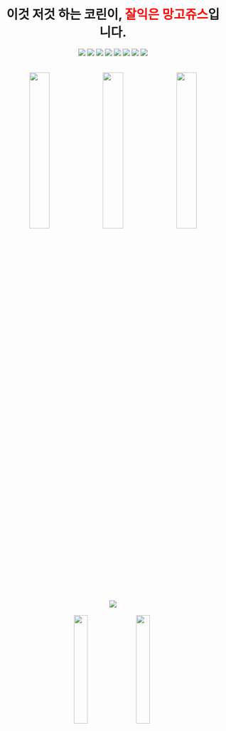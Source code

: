   <div align="center">
    <h1>이것 저것 하는 코린이, <span style="color: red"><strong>잘익은 망고쥬스</strong></span>입니다.</h1>
<p><img src="https://img.shields.io/badge/Python-3766AB?style=flat-square&amp;logo=Python&amp;logoColor=white" /> <img src="https://img.shields.io/badge/Arduino-00979D?style=flat-square&amp;logo=Arduino&amp;logoColor=white" /> <img src="https://img.shields.io/badge/Android-3DDC84?style=flat-square&amp;logo=Android&amp;logoColor=white" />
<img src="https://img.shields.io/badge/Java-007396?style=flat-square&amp;logo=Java&amp;logoColor=white" />
<img src="https://img.shields.io/badge/C-A8B9CC?style=flat-square&amp;logo=C&amp;logoColor=white" />
<img src="https://img.shields.io/badge/PHP-777BB4?style=flat-square&amp;logo=PHP&amp;logoColor=white" />
<img src="https://img.shields.io/badge/HTML-E34F26?style=flat-square&amp;logo=HTML5&amp;logoColor=white" />
<img src="https://img.shields.io/badge/CSS-1572B6?style=flat-square&amp;logo=CSS3&amp;logoColor=white" />
  <br><br><br>
  <a href="https://friday.goorm.io/" target="_blank"><img src="https://user-images.githubusercontent.com/43088187/112016401-061b9100-8b70-11eb-8f80-0e82d1fd5ee8.png" width="30%" style="margin-right:2%"/></a>
  <a href="http://temptemp.site/" target="_blank"> <img src="https://user-images.githubusercontent.com/43088187/112016423-09af1800-8b70-11eb-8e6e-af52d2b96143.png" width="30%" style="margin-right:2%"/></a>
  <a href="https://play.google.com/store/apps/details?id=com.friday.timer
/" target="_blank"> <img src="https://user-images.githubusercontent.com/43088187/112016432-0c117200-8b70-11eb-879a-bd2966bf5af3.png" width="30%"/></a>
  <br> <br>
 <a href="https://github.com/Mango-Juice"><img src="https://github-readme-stats.vercel.app/api?username=Mango-Juice&count_private=true&show_icons=true&theme=dracula" /></a>
  <br><br>
  <a href="ttps://solved.ac/wjsalsrb5/" target="_blank"><img src="http://mazassumnida.wtf/api/mini/generate_badge?boj=wjsalsrb5" width="25%" style="margin-right:2%"></a> 
   <a href="https://www.instagram.com/sw_mingyu/" target="_blank"><img src="https://img.shields.io/badge/Visit%20Instagram-E4405F?style=flat-square&amp;logo=Instagram&amp;logoColor=white" width="25%" style="margin-right:1%"/></a>
  
</div>
</p>
